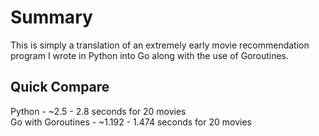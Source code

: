 # Summary
This is simply a translation of an extremely early movie recommendation program I wrote in Python into Go along with the use of Goroutines.

## Quick Compare
Python - ~2.5 - 2.8 seconds for 20 movies <br/>
Go with Goroutines - ~1.192 - 1.474 seconds for 20 movies